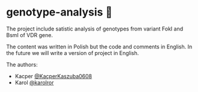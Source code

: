 # genotype-analysis 🧬

The project include satistic analysis of genotypes from variant FokI and BsmI of VDR gene.

The content was written in Polish but the code and comments in English. In the future we will write a version of project in English.

The authors:
* Kacper [@KacperKaszuba0608](https://github.com/KacperKaszuba0608)
* Karol [@karolror](https://github.com/karolror) 
